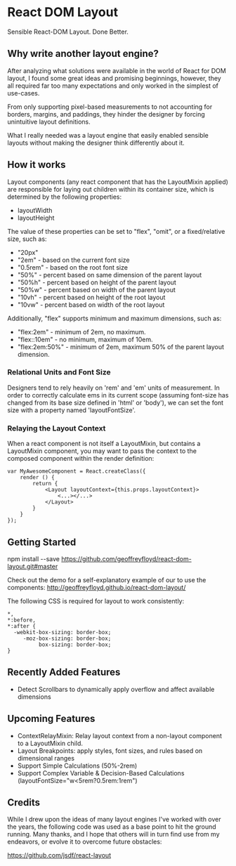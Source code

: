 # React DOM Layout

Sensible React-DOM Layout. Done Better.

## Why write another layout engine?

After analyzing what solutions were available in the world of React for DOM layout, I found some great ideas and promising beginnings, however, they all required far too many expectations and only worked in the simplest of use-cases.

From only supporting pixel-based measurements to not accounting for borders, margins, and paddings, they hinder the designer by forcing unintuitive layout definitions.

What I really needed was a layout engine that easily enabled sensible layouts without making the designer think differently about it.

## How it works

Layout components (any react component that has the LayoutMixin applied) are responsible for laying out children within its container size, which is determined by the following properties:

- layoutWidth
- layoutHeight

The value of these properties can be set to "flex", "omit", or a fixed/relative size, such as:

- "20px"
- "2em" - based on the current font size
- "0.5rem" - based on the root font size
- "50%" - percent based on same dimension of the parent layout
- "50%h" - percent based on height of the parent layout
- "50%w" - percent based on width of the parent layout
- "10vh" - percent based on height of the root layout
- "10vw" - percent based on width of the root layout

Additionally, "flex" supports minimum and maximum dimensions, such as:

- "flex:2em" - minimum of 2em, no maximum.
- "flex::10em" - no minimum, maximum of 10em.
- "flex:2em:50%" - minimum of 2em, maximum 50% of the parent layout dimension.

### Relational Units and Font Size

Designers tend to rely heavily on 'rem' and 'em' units of measurement. In order to correctly calculate ems in its current scope (assuming font-size has changed from its base size defined in 'html' or 'body'), we can set the font size with a property named 'layoutFontSize'.

### Relaying the Layout Context

When a react component is not itself a LayoutMixin, but contains a LayoutMixin component, you may want to pass the context to the composed component within the render definition:

    var MyAwesomeComponent = React.createClass({
        render () {
            return {
                <Layout layoutContext={this.props.layoutContext}>
                    <...></...>
                </Layout>
            }
        }  
    });

## Getting Started

npm install --save https://github.com/geoffreyfloyd/react-dom-layout.git#master

Check out the demo for a self-explanatory example of our to use the components:
http://geoffreyfloyd.github.io/react-dom-layout/

The following CSS is required for layout to work consistently:

    *,
    *:before,
    *:after {
      -webkit-box-sizing: border-box;
         -moz-box-sizing: border-box;
              box-sizing: border-box;
    }

## Recently Added Features

- Detect Scrollbars to dynamically apply overflow and affect available dimensions

## Upcoming Features

- ContextRelayMixin: Relay layout context from a non-layout component to a LayoutMixin child.
- Layout Breakpoints: apply styles, font sizes, and rules based on dimensional ranges
- Support Simple Calculations (50%-2rem)
- Support Complex Variable & Decision-Based Calculations (layoutFontSize="w<5rem?0.5rem:1rem")

## Credits

While I drew upon the ideas of many layout engines I've worked with over the years, the following code was used as a base point to hit the ground running. Many thanks, and I hope that others will in turn find use from my endeavors, or evolve it to overcome future obstacles:

https://github.com/jsdf/react-layout
